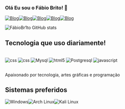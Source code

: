 ### Olá Eu sou o Fábio Brito! 🤙

[![Blog](https://img.shields.io/badge/dev.to-0A0A0A?style=for-the-badge&logo=devdotto&logoColor=white)](https://dev.to/)[![Blog](https://img.shields.io/badge/Reddit-FF4500?style=for-the-badge&logo=reddit&logoColor=white)](https://www.reddit.com/user/Psychological-Two880)[![Blog](https://img.shields.io/badge/LinkedIn-0077B5?style=for-the-badge&logo=linkedin&logoColor=white)](https://www.linkedin.com/in/f%C3%A1bio-germano-a1b8b09b/)[![Blog](https://img.shields.io/badge/WhatsApp-25D366?style=for-the-badge&logo=whatsapp&logoColor=white)](https://web.whatsapp.com/send?phone5595991704461)[![Blog](https://img.shields.io/badge/Instagram-E4405F?style=for-the-badge&logo=instagram&logoColor=white)](https://www.instagram.com/fabiobrito095/)


![FábioBr1to GitHub stats](https://github-readme-stats.vercel.app/api?username=fabiobr1to&show_icons=true&theme=merko)

## Tecnologia que uso diariamente!

<div style="display: inline_block"><br/>
   <img align="center" alt="css" src="https://img.shields.io/badge/Made%20for-VSCode-1f425f.svg" />
<img align="center" alt="css" src="https://img.shields.io/badge/CSS3-1572B6?style=for-the-badge&logo=css3&logoColor=white" />
   <img align="center" alt="Mysql" src="https://img.shields.io/badge/MySQL-005C84?style=for-the-badge&logo=mysql&logoColor=white" />
   <img align="center" alt="html5" src="https://img.shields.io/badge/HTML5-E34F26?style=for-the-badge&logo=html5&logoColor=white" />
   <img align="center" alt="Postgresql" src="https://img.shields.io/badge/PostgreSQL-316192?style=for-the-badge&logo=postgresql&logoColor=white" />
   <img align="center" alt="javascript" src="https://img.shields.io/badge/JavaScript-F7DF1E?style=for-the-badge&logo=javascript&logoColor=black" />
</div><br/> 

Apaixonado por tecnologia, artes gráficas e programação

## Sistemas preferidos

<img align="center" alt="Windows" src="https://img.shields.io/badge/Windows-0078D6?style=for-the-badge&logo=windows&logoColor=white"/><img align="center" alt="Arch Linux" src="https://img.shields.io/badge/Arch_Linux-1793D1?style=for-the-badge&logo=arch-linux&logoColor=white"/><img align="center" alt="Kali Linux" src="https://img.shields.io/badge/Kali_Linux-557C94?style=for-the-badge&logo=kali-linux&logoColor=white"/>
